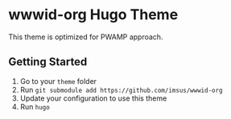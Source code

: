 # wwwid-org Hugo Theme

This theme is optimized for PWAMP approach.

## Getting Started

1. Go to your `theme` folder
2. Run `git submodule add https://github.com/imsus/wwwid-org`
3. Update your configuration to use this theme
4. Run `hugo`